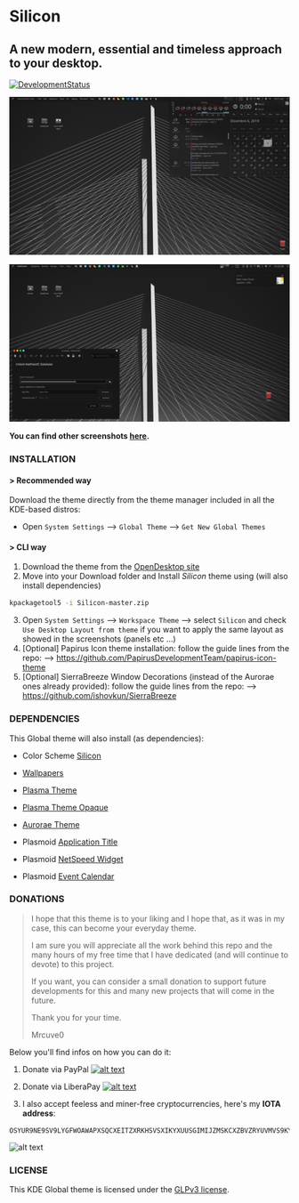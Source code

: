 # Silicon

## A new modern, essential and timeless approach to your desktop.

[![DevelopmentStatus](https://img.shields.io/badge/Development-Ongoing-brightgreen.svg)](https://img.shields.io/badge/Development-Ongoing-brightgreen.svg)

![alt text](https://raw.githubusercontent.com/Mrcuve0/Silicon/master/KDE/screenshots/PlasmaTheme.png)

![alt text](https://raw.githubusercontent.com/Mrcuve0/Silicon/master/KDE/screenshots/Keepass.png)

<!-- TODO fix link other screenshots -->
**You can find other screenshots [here](https://www.pling.com/p//).**

### **INSTALLATION**
#### **> Recommended way**

Download the theme directly from the theme manager included in all the KDE-based distros:

* Open `System Settings` --> `Global Theme` --> `Get New Global Themes`

#### **> CLI way**

<!-- TODO fix product link -->
1. Download the theme from the [OpenDesktop site](https://store.kde.org/p//)
2. Move into your Download folder and Install *Silicon* theme using (will also install dependencies)
```bash
kpackagetool5 -i Silicon-master.zip
```
3. Open `System Settings` --> `Workspace Theme` --> select `Silicon` and check `Use Desktop Layout from theme` if you want to apply the same layout as showed in the screenshots (panels etc ...)
4. [Optional] Papirus Icon theme installation: follow the guide lines from the repo: --> https://github.com/PapirusDevelopmentTeam/papirus-icon-theme
5. [Optional] SierraBreeze Window Decorations (instead of the Aurorae ones already provided): follow the guide lines from the repo: --> https://github.com/ishovkun/SierraBreeze

### **DEPENDENCIES**
This Global theme will also install (as dependencies):

<!-- TODO fix product link -->
* Color Scheme [Silicon](https://store.kde.org/p/)

<!-- TODO fix wallpaper link -->
* [Wallpapers](https://www.pling.com/c//)
  
<!-- TODO fix product link -->
* [Plasma Theme](https://www.pling.com/p//)

<!-- TODO fix product link -->
* [Plasma Theme Opaque](https://www.pling.com/p//)

<!-- TODO fix product link -->
* [Aurorae Theme](https://www.pling.com/p//)

* Plasmoid [Application Title](https://store.kde.org/p/1199712)

* Plasmoid [NetSpeed Widget](https://store.kde.org/p/998895)

* Plasmoid [Event Calendar](https://www.pling.com/p/998901/)

### **DONATIONS**

> I hope that this theme is to your liking and I hope that, as it was in my case, this can become your everyday theme.
>
> I am sure you will appreciate all the work behind this repo and the many hours of my free time that I have dedicated (and will continue to devote) to this project.
> 
> If you want, you can consider a small donation to support future developments for this and many new projects that will come in the future.
>
> Thank you for your time.
> 
>Mrcuve0

Below you'll find infos on how you can do it:

1. Donate via PayPal [![alt text](https://www.paypal.com/en_US/i/btn/btn_donate_LG.gif)](https://paypal.me/mrcuve0)

2. Donate via LiberaPay [![alt text](https://liberapay.com/assets/widgets/donate.svg)](https://liberapay.com/Mrcuve0/donate)

3. I also accept feeless and miner-free cryptocurrencies, here's my **IOTA address**:
```
OSYUR9NE9SV9LYGFWOAWAPXSQCXEITZXRKHSVSXIKYXUUSGIMIJZMSKCXZBVZRYUVMVS9KYNENVZVVULADJWOUUYBX
```
![alt text](https://raw.githubusercontent.com/Mrcuve0/Aritim-Dark/master/QRCode.jpg)

### **LICENSE**
This KDE Global theme is licensed under the [GLPv3 license](https://github.com/Mrcuve0/Silicon/blob/master/KDE/lookAndFeel/LICENSE).